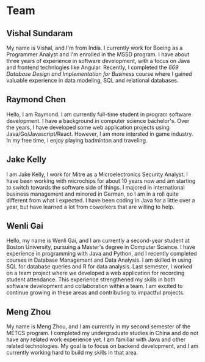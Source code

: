 # Team

## Vishal Sundaram

My name is Vishal, and I'm from India. I currently work for Boeing as a Programmer Analyst and I'm enrolled in the MSSD program. I have about three years of experience in software development, with a focus on Java and frontend technlogies like Angular. Recently, I completed the *669 Database Design and Implementation for Business* course where I gained valuable experience in data modeling, SQL and relational databases.

## Raymond Chen

Hello, I am Raymond. I am currently full-time student in program software development. I have a background in computer science bachelor's. Over the years, I have developed some web application projects using Java/Go/Javascript/React. However, I am more intersted in game industry. In my free time, I enjoy playing badminton and traveling.

## Jake Kelly
I am Jake Kelly, I work for Mitre as a Microelectronics Security Analyst. I have been working with microchips for about 10 years now and am starting to switch towards the software side of things. I majored in international business management and minored in German, so I am in a roll quite different from what I expected. I have been coding in Java for a little over a year, but have learned a lot from coworkers that are willing to help.

## Wenli Gai
Hello, my name is Wenli Gai, and I am currently a second-year student at Boston University, pursuing a Master's degree in Computer Science. I have experience in programming with Java and Python, and I recently completed courses in Database Management and Data Analysis. I am skilled in using SQL for database queries and R for data analysis. Last semester, I worked on a team project where we developed a web application for recording student attendance. This experience strengthened my skills in both software development and collaboration within a team. I am excited to continue growing in these areas and contributing to impactful projects.


## Meng Zhou
My name is Meng Zhou, and I am currently in my second semester of the METCS program. I completed my undergraduate studies in China and do not have any related work experience yet. I am familiar with Java and other related technologies. My goal is to focus on backend development, and I am currently working hard to build my skills in that area.
